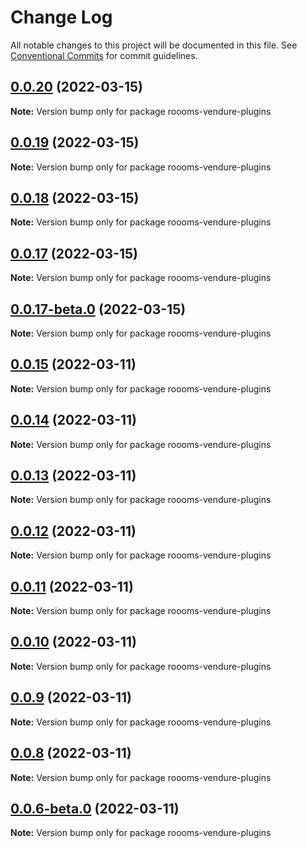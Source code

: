 # Change Log

All notable changes to this project will be documented in this file.
See [Conventional Commits](https://conventionalcommits.org) for commit guidelines.

## [0.0.20](https://github.com/roooms-tech/roooms-vendure-plugins/compare/v0.0.19...v0.0.20) (2022-03-15)

**Note:** Version bump only for package roooms-vendure-plugins





## [0.0.19](https://github.com/roooms-tech/roooms-vendure-plugins/compare/v0.0.18...v0.0.19) (2022-03-15)

**Note:** Version bump only for package roooms-vendure-plugins





## [0.0.18](https://github.com/roooms-tech/roooms-vendure-plugins/compare/v0.0.17...v0.0.18) (2022-03-15)

**Note:** Version bump only for package roooms-vendure-plugins





## [0.0.17](https://github.com/roooms-tech/roooms-vendure-plugins/compare/v0.0.17-beta.0...v0.0.17) (2022-03-15)

**Note:** Version bump only for package roooms-vendure-plugins





## [0.0.17-beta.0](https://github.com/roooms-tech/roooms-vendure-plugins/compare/v0.0.15...v0.0.17-beta.0) (2022-03-15)

**Note:** Version bump only for package roooms-vendure-plugins





## [0.0.15](https://github.com/roooms-tech/roooms-vendure-plugins/compare/v0.0.14...v0.0.15) (2022-03-11)

**Note:** Version bump only for package roooms-vendure-plugins





## [0.0.14](https://github.com/roooms-tech/roooms-vendure-plugins/compare/v0.0.13...v0.0.14) (2022-03-11)

**Note:** Version bump only for package roooms-vendure-plugins





## [0.0.13](https://github.com/roooms-tech/roooms-vendure-plugins/compare/v0.0.12...v0.0.13) (2022-03-11)

**Note:** Version bump only for package roooms-vendure-plugins





## [0.0.12](https://github.com/roooms-tech/roooms-vendure-plugins/compare/v0.0.11...v0.0.12) (2022-03-11)

**Note:** Version bump only for package roooms-vendure-plugins





## [0.0.11](https://github.com/roooms-tech/roooms-vendure-plugins/compare/v0.0.10...v0.0.11) (2022-03-11)

**Note:** Version bump only for package roooms-vendure-plugins





## [0.0.10](https://github.com/roooms-tech/roooms-vendure-plugins/compare/v0.0.9...v0.0.10) (2022-03-11)

**Note:** Version bump only for package roooms-vendure-plugins





## [0.0.9](https://github.com/roooms-tech/roooms-vendure-plugins/compare/v0.0.8...v0.0.9) (2022-03-11)

**Note:** Version bump only for package roooms-vendure-plugins





## [0.0.8](https://github.com/roooms-tech/roooms-vendure-plugins/compare/v0.0.7...v0.0.8) (2022-03-11)

**Note:** Version bump only for package roooms-vendure-plugins





## [0.0.6-beta.0](https://github.com/roooms-tech/roooms-vendure-plugins/compare/v0.0.4...v0.0.6-beta.0) (2022-03-11)

**Note:** Version bump only for package roooms-vendure-plugins

